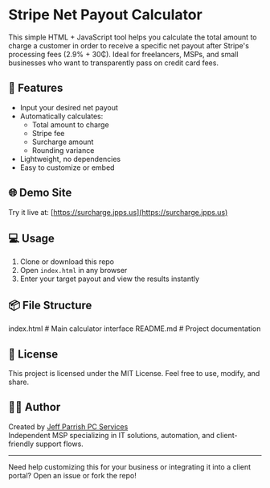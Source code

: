 # Stripe Net Payout Calculator

This simple HTML + JavaScript tool helps you calculate the total amount to charge a customer in order to receive a specific net payout after Stripe's processing fees (2.9% + 30₵). Ideal for freelancers, MSPs, and small businesses who want to transparently pass on credit card fees.

## 🔧 Features

- Input your desired net payout
- Automatically calculates:
  - Total amount to charge
  - Stripe fee
  - Surcharge amount
  - Rounding variance
- Lightweight, no dependencies
- Easy to customize or embed

## 🌐 Demo Site

Try it live at: [https://surcharge.jpps.us](https://surcharge.jpps.us)

## 💻 Usage

1. Clone or download this repo
2. Open `index.html` in any browser
3. Enter your target payout and view the results instantly

## 📦 File Structure

index.html       # Main calculator interface
 README.md        # Project documentation


## 📜 License

This project is licensed under the MIT License. Feel free to use, modify, and share.

## 🙋‍♂️ Author

Created by [Jeff Parrish PC Services](https://github.com/4jpps)  
Independent MSP specializing in IT solutions, automation, and client-friendly support flows.

---

Need help customizing this for your business or integrating it into a client portal? Open an issue or fork the repo!
